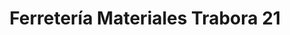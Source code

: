 ---
title: "Ferretería Materiales Trabora 21"
url: /caracas/ferreteria-materiales-trabora-21/
shop: hardware
---